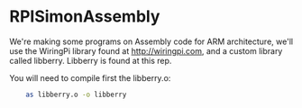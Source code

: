 # RPISimonAssembly
We're making some programs on Assembly code for ARM architecture, we'll use the WiringPi library found at http://wiringpi.com, and a custom library called libberry. Libberry is found at this rep.

You will need to compile first the libberry.o:
```bash
    as libberry.o -o libberry
```
